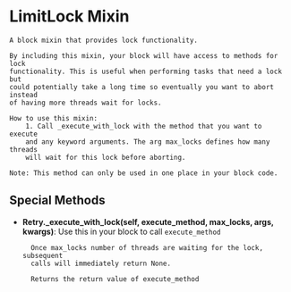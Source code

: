LimitLock Mixin
===============
 
    A block mixin that provides lock functionality.

    By including this mixin, your block will have access to methods for lock
    functionality. This is useful when performing tasks that need a lock but
    could potentially take a long time so eventually you want to abort instead
    of having more threads wait for locks.

    How to use this mixin:
        1. Call _execute_with_lock with the method that you want to execute
        and any keyword arguments. The arg max_locks defines how many threads
        will wait for this lock before aborting.

    Note: This method can only be used in one place in your block code.


Special Methods
---------------

- **Retry._execute_with_lock(self, execute_method, max_locks, args, kwargs)**:
        Use this in your block to call `execute_method`

        Once max_locks number of threads are waiting for the lock, subsequent
        calls will immediately return None.

        Returns the return value of execute_method
